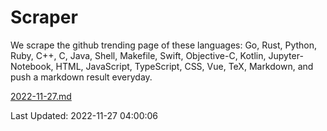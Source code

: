 # Scraper

We scrape the github trending page of these languages: Go, Rust, Python, Ruby, C++, C, Java, Shell, Makefile, Swift, Objective-C, Kotlin, Jupyter-Notebook, HTML, JavaScript, TypeScript, CSS, Vue, TeX, Markdown, and push a markdown result everyday.

[2022-11-27.md](https://github.com/yangwenmai/github-trending-backup/blob/master/2022-11-27.md)

Last Updated: 2022-11-27 04:00:06